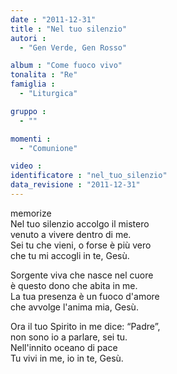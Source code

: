 ```yaml
---
date : "2011-12-31"
title : "Nel tuo silenzio"
autori : 
  - "Gen Verde, Gen Rosso"

album : "Come fuoco vivo"
tonalita : "Re"
famiglia : 
  - "Liturgica"

gruppo : 
  - ""

momenti : 
  - "Comunione"

video : 
identificatore : "nel_tuo_silenzio"
data_revisione : "2011-12-31"
---
```

  
  
  
  
  
  
  
  
  
memorize  
Nel tuo silenzio accolgo il mistero  
venuto a vivere dentro di me.  
Sei tu che vieni, o forse è più vero  
che tu mi accogli in te, Gesù.   
  
  
Sorgente viva che nasce nel cuore  
è questo dono che abita in me.  
La tua presenza è un fuoco d'amore  
che avvolge l'anima mia, Gesù.   
  
  
Ora il tuo Spirito in me dice: “Padre”,  
non sono io a parlare, sei tu.  
Nell'innito oceano di pace  
Tu vivi in me, io in te, Gesù.  
  
  
  
